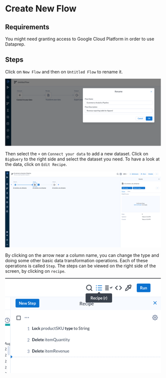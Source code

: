 # Create New Flow
## Requirements
You might need granting access to Google Cloud Platform in order to use Dataprep.

## Steps
Click on `New Flow` and then on `Untitled Flow` to rename it.

![Rename Flow](./../../images/cloud/gcp_1.png)

Then select the `+` on `Connect your data` to add a new dataset.
Click on `BigQuery` to the right side and select the dataset you need.
To have a look at the data, click on `Edit Recipe`.

![Edit Recipe](./../../images/cloud/gcp_2.png)

By clicking on the arrow near a column name, you can change the type and doing some other basic data transformation operations.
Each of these operations is called `Step`. The steps can be viewed on the right side of the screen, by clicking on `recipe`.

![Recipe Steps](./../../images/cloud/gcp_3.png)

